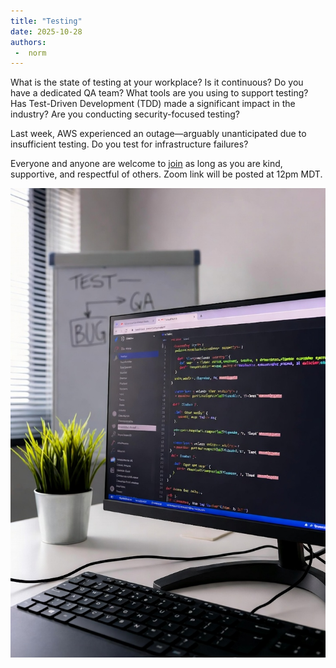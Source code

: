 ```yaml
---
title: "Testing"
date: 2025-10-28
authors:
 -  norm 
---
```


What is the state of testing at your workplace? Is it continuous? Do you have a dedicated QA team? What tools are you using to support testing? Has Test-Driven Development (TDD) made a significant impact in the industry? Are you conducting security-focused testing?

Last week, AWS experienced an outage—arguably unanticipated due to insufficient testing. Do you test for infrastructure failures?


Everyone and anyone are welcome to [join](https://weeklydevchat.com/join/) as long as you are kind, supportive, and respectful of others. Zoom link will be posted at 12pm MDT.

![testing](testing.png)
